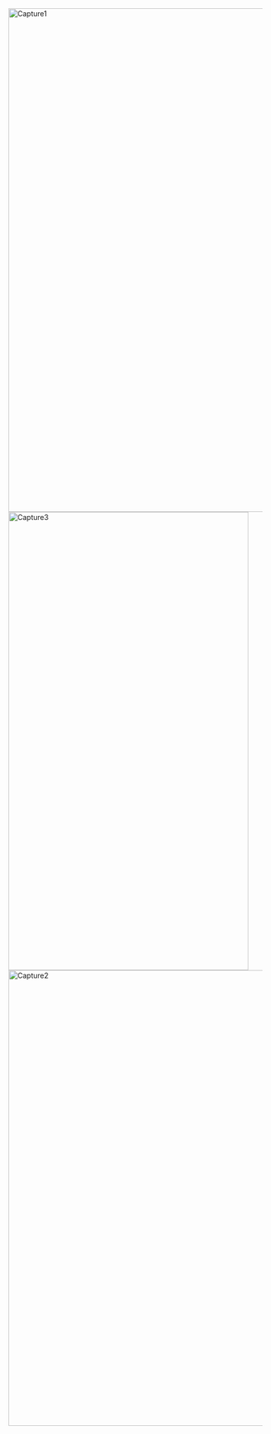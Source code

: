 <img width="1920" height="998" alt="Capture1" src="https://github.com/user-attachments/assets/1abf89f9-677c-43fb-96db-418312f8d316" />
<img width="476" height="908" alt="Capture3" src="https://github.com/user-attachments/assets/4c5168b3-765c-4ad2-941d-ab3008370acc" />
<img width="1784" height="903" alt="Capture2" src="https://github.com/user-attachments/assets/96169303-79d7-4236-8211-7556a54db5a7" />
